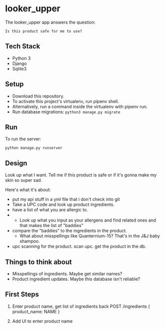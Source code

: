 # looker_upper

The looker_upper app answers the question:

    Is this product safe for me to use?


## Tech Stack

* Python 3
* Django
* Sqlite3

## Setup

* Download this repository.
* To activate this project's virtualenv, run pipenv shell.
* Alternatively, run a command inside the virtualenv with pipenv run.
* Run database migrations: `python3 manage.py migrate`

## Run

To run the server:

```
python manage.py runserver
```

## Design

Look up what I want. Tell me if this product is safe or if it's gonna make my skin so super sad.

Here's what it's about:

* put my api stuff in a yml file that i don't check into git
* Take a UPC code and look up product ingredients.
* have a list of what you are allergic to.
* * Look up what you input as your allergens and find related ones and that makes the list of "baddies"
* compare the "baddies" to the ingredients in the product.
  * What about misspellings like Quanternium-15? That's in the J&J baby shampoo.
* upc scanning for the product. scan upc. get the product in the db.

## Things to think about

* Misspellings of ingredients. Maybe get similar names?
* Product ingredient updates. Maybe this database isn't reliable?

## First Steps

1. Enter product name, get list of ingredients back
   POST /ingredients { product_name: NAME }

2. Add UI to enter product name


